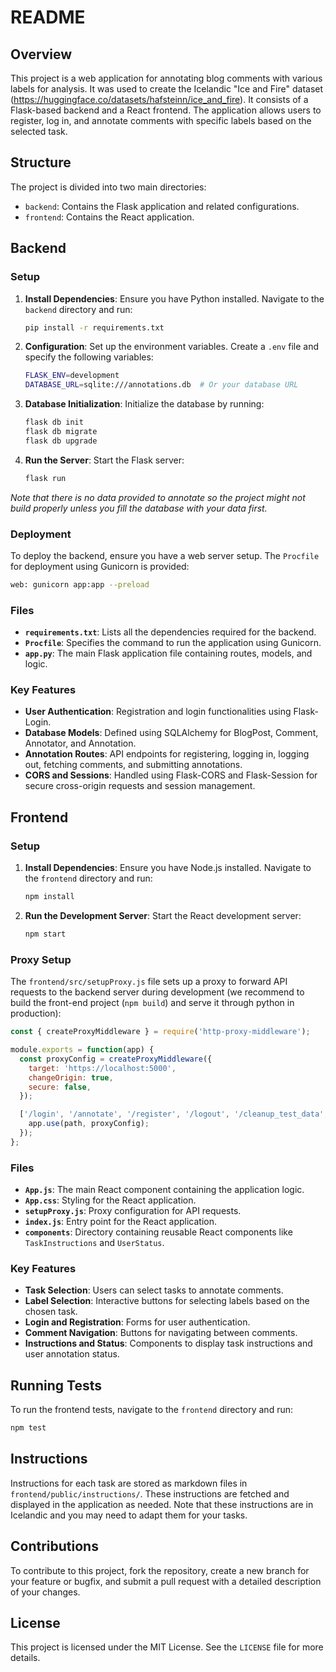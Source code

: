 # README

## Overview

This project is a web application for annotating blog comments with various labels for analysis. It was used to create the Icelandic "Ice and Fire" dataset (https://huggingface.co/datasets/hafsteinn/ice_and_fire). It consists of a Flask-based backend and a React frontend. The application allows users to register, log in, and annotate comments with specific labels based on the selected task.

## Structure

The project is divided into two main directories:
- `backend`: Contains the Flask application and related configurations.
- `frontend`: Contains the React application.

## Backend

### Setup

1. **Install Dependencies**:
   Ensure you have Python installed. Navigate to the `backend` directory and run:
   ```sh
   pip install -r requirements.txt
   ```

2. **Configuration**:
   Set up the environment variables. Create a `.env` file and specify the following variables:
   ```sh
   FLASK_ENV=development
   DATABASE_URL=sqlite:///annotations.db  # Or your database URL
   ```

3. **Database Initialization**:
   Initialize the database by running:
   ```sh
   flask db init
   flask db migrate
   flask db upgrade
   ```

4. **Run the Server**:
   Start the Flask server:
   ```sh
   flask run
   ```
*Note that there is no data provided to annotate so the project might not build properly unless you fill the database with your data first.*

### Deployment

To deploy the backend, ensure you have a web server setup. The `Procfile` for deployment using Gunicorn is provided:
```sh
web: gunicorn app:app --preload
```

### Files

- **`requirements.txt`**: Lists all the dependencies required for the backend.
- **`Procfile`**: Specifies the command to run the application using Gunicorn.
- **`app.py`**: The main Flask application file containing routes, models, and logic.

### Key Features

- **User Authentication**: Registration and login functionalities using Flask-Login.
- **Database Models**: Defined using SQLAlchemy for BlogPost, Comment, Annotator, and Annotation.
- **Annotation Routes**: API endpoints for registering, logging in, logging out, fetching comments, and submitting annotations.
- **CORS and Sessions**: Handled using Flask-CORS and Flask-Session for secure cross-origin requests and session management.

## Frontend

### Setup

1. **Install Dependencies**:
   Ensure you have Node.js installed. Navigate to the `frontend` directory and run:
   ```sh
   npm install
   ```

2. **Run the Development Server**:
   Start the React development server:
   ```sh
   npm start
   ```

### Proxy Setup

The `frontend/src/setupProxy.js` file sets up a proxy to forward API requests to the backend server during development (we recommend to build the front-end project (`npm build`) and serve it through python in production):
```js
const { createProxyMiddleware } = require('http-proxy-middleware');

module.exports = function(app) {
  const proxyConfig = createProxyMiddleware({
    target: 'https://localhost:5000',
    changeOrigin: true,
    secure: false,
  });

  ['/login', '/annotate', '/register', '/logout', '/cleanup_test_data', '/leaderboard', '/is_logged_in', '/user_task_counts'].forEach(path => {
    app.use(path, proxyConfig);
  });
};
```

### Files

- **`App.js`**: The main React component containing the application logic.
- **`App.css`**: Styling for the React application.
- **`setupProxy.js`**: Proxy configuration for API requests.
- **`index.js`**: Entry point for the React application.
- **`components`**: Directory containing reusable React components like `TaskInstructions` and `UserStatus`.

### Key Features

- **Task Selection**: Users can select tasks to annotate comments.
- **Label Selection**: Interactive buttons for selecting labels based on the chosen task.
- **Login and Registration**: Forms for user authentication.
- **Comment Navigation**: Buttons for navigating between comments.
- **Instructions and Status**: Components to display task instructions and user annotation status.

## Running Tests

To run the frontend tests, navigate to the `frontend` directory and run:
```sh
npm test
```

## Instructions

Instructions for each task are stored as markdown files in `frontend/public/instructions/`. These instructions are fetched and displayed in the application as needed. Note that these instructions are in Icelandic and you may need to adapt them for your tasks.

## Contributions

To contribute to this project, fork the repository, create a new branch for your feature or bugfix, and submit a pull request with a detailed description of your changes.

## License

This project is licensed under the MIT License. See the `LICENSE` file for more details.
